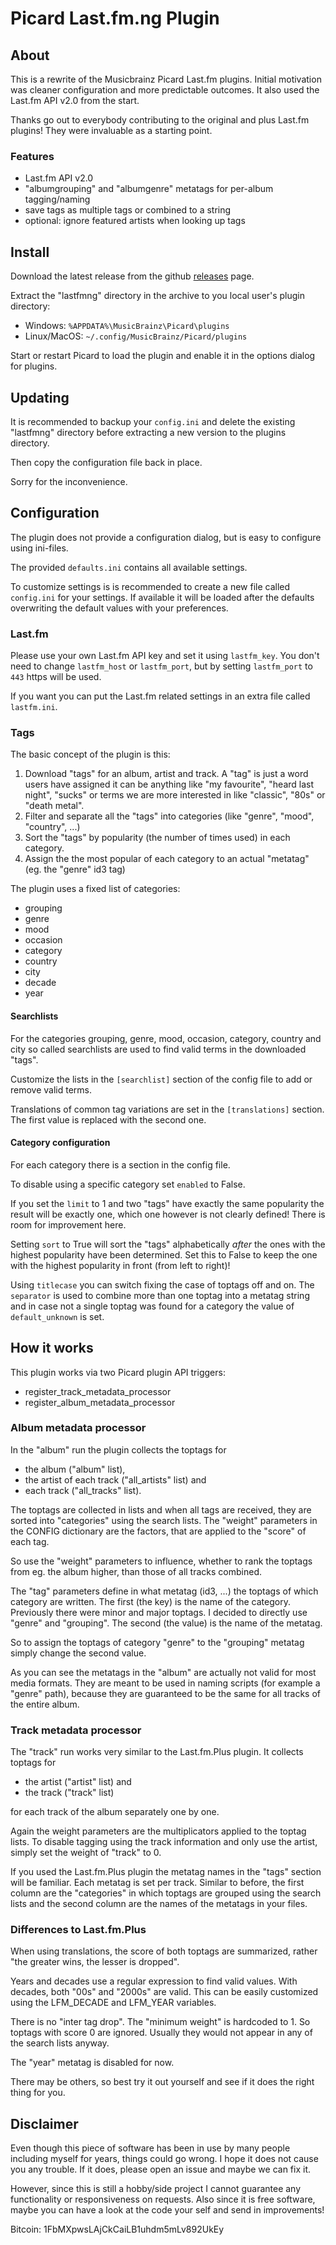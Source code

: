 # Picard Last.fm.ng Plugin

## About

This is a rewrite of the Musicbrainz Picard Last.fm plugins.
Initial motivation was cleaner configuration and more predictable outcomes.
It also used the Last.fm API v2.0 from the start.

Thanks go out to everybody contributing to the original and plus Last.fm
plugins! They were invaluable as a starting point.

### Features

 - Last.fm API v2.0
 - "albumgrouping" and "albumgenre" metatags for per-album tagging/naming
 - save tags as multiple tags or combined to a string
 - optional: ignore featured artists when looking up tags


## Install

Download the latest release from the github [releases][0] page.

Extract the "lastfmng" directory in the archive to you local user's plugin 
directory:

 - Windows: ``%APPDATA%\MusicBrainz\Picard\plugins``
 - Linux/MacOS: ``~/.config/MusicBrainz/Picard/plugins``

Start or restart Picard to load the plugin and enable it in the options 
dialog for plugins.


## Updating

It is recommended to backup your ``config.ini`` and delete the existing
"lastfmng" directory before extracting a new version to the plugins directory.

Then copy the configuration file back in place.

Sorry for the inconvenience.


## Configuration

The plugin does not provide a configuration dialog, but is easy to configure
using ini-files.

The provided ``defaults.ini`` contains all available settings.

To customize settings is is recommended to create a new file called 
``config.ini`` for your settings. If available it will be loaded after 
the defaults overwriting the default values with your preferences.


### Last.fm

Please use your own Last.fm API key and set it using ``lastfm_key``.
You don't need to change ``lastfm_host`` or ``lastfm_port``, but by setting
``lastfm_port`` to ``443`` https will be used.

If you want you can put the Last.fm related settings in an extra file called 
``lastfm.ini``.


### Tags

The basic concept of the plugin is this:

1. Download "tags" for an album, artist and track. 
   A "tag" is just a word users have assigned it can be anything like 
   "my favourite", "heard last night", "sucks" or terms we are more interested 
   in like "classic", "80s" or "death metal".
2. Filter and separate all the "tags" into categories 
   (like "genre", "mood", "country", ...)
3. Sort the "tags" by popularity (the number of times used) in each category.
4. Assign the the most popular of each category to an actual "metatag" 
   (eg. the "genre" id3 tag)

The plugin uses a fixed list of categories:

 - grouping
 - genre
 - mood
 - occasion
 - category
 - country
 - city
 - decade
 - year


#### Searchlists

For the categories grouping, genre, mood, occasion, category, country and city
so called searchlists are used to find valid terms in the downloaded "tags".

Customize the lists in the ``[searchlist]`` section of the config file to add 
or remove valid terms.

Translations of common tag variations are set in the ``[translations]`` section.
The first value is replaced with the second one.


#### Category configuration

For each category there is a section in the config file. 

To disable using a specific category set ``enabled`` to False. 

If you set the ``limit`` to 1 and two "tags" have exactly the same popularity 
the result will be exactly one, which one however is not clearly defined! 
There is room for improvement here.

Setting ``sort`` to True will sort the "tags" alphabetically *after* the ones with the
highest popularity have been determined. Set this to False to keep the one with the
highest popularity in front (from left to right)!

Using ``titlecase`` you can switch fixing the case of toptags off and on. The
``separator`` is used to combine more than one toptag into a metatag string and in
case not a single toptag was found for a category the value of 
``default_unknown`` is set.


## How it works

This plugin works via two Picard plugin API triggers:

- register_track_metadata_processor
- register_album_metadata_processor


### Album metadata processor

In the "album" run the plugin collects the toptags for 

- the album ("album" list), 
- the artist of each track  ("all_artists" list) and 
- each track ("all_tracks" list). 

The toptags are collected in lists and when all tags are received, they are
sorted into "categories" using the search lists. The "weight" parameters in the 
CONFIG dictionary are the factors, that are applied to the "score" of each tag.

So use the "weight" parameters to influence, whether to rank the toptags from 
eg. the album higher, than those of all tracks combined.

The "tag" parameters define in what metatag (id3, ...) the toptags of which 
category are written. The first (the key) is the name of the category. 
Previously there were minor and major toptags. I decided to directly use 
"genre" and "grouping". The second (the value) is the name of the metatag.

So to assign the toptags of category "genre" to the "grouping" metatag simply
change the second value.

As you can see the metatags in the "album" are actually not valid for most media
formats. They are meant to be used in naming scripts (for example a "genre"
path), because they are guaranteed to be the same for all tracks of the entire
album.


### Track metadata processor

The "track" run works very similar to the Last.fm.Plus plugin. It collects 
toptags for

- the artist ("artist" list) and
- the track ("track" list)

for each track of the album separately one by one.

Again the weight parameters are the multiplicators applied to the toptag lists.
To disable tagging using the track information and only use the artist, simply 
set the weight of "track" to 0.

If you used the Last.fm.Plus plugin the metatag names in the "tags" section will
be familiar. Each metatag is set per track. Similar to before, the first column
are the "categories" in which toptags are grouped using the search lists and the
second column are the names of the metatags in your files.


### Differences to Last.fm.Plus

When using translations, the score of both toptags are summarized, rather 
"the greater wins, the lesser is dropped".

Years and decades use a regular expression to find valid values. With decades,
both "00s" and "2000s" are valid. This can be easily customized using the
LFM_DECADE and LFM_YEAR variables.

There is no "inter tag drop". The "minimum weight" is hardcoded to 1. So toptags
with score 0 are ignored. Usually they would not appear in any of the search
lists anyway.

The "year" metatag is disabled for now.

There may be others, so best try it out yourself and see if it does the right
thing for you.


## Disclaimer

Even though this piece of software has been in use by many people including
myself for years, things could go wrong. I hope it does not cause you any 
trouble. If it does, please open an issue and maybe we can fix it.

However, since this is still a hobby/side project I cannot guarantee any 
functionality or responsiveness on requests. Also since it is free software,
maybe you can have a look at the code your self and send in improvements!


Bitcoin: 1FbMXpwsLAjCkCaiLB1uhdm5mLv892UkEy


[0]: https://github.com/fdemmer/Picard-Last.fm.ng-Plugin/releases
